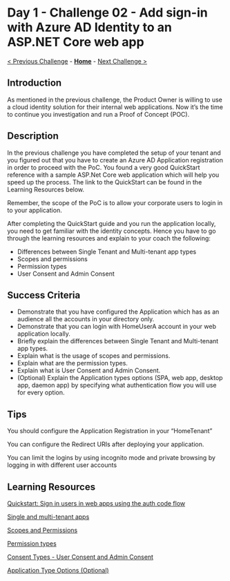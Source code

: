 # Day 1 - Challenge 02 - Add sign-in with Azure AD Identity to an ASP.NET Core web app

 [< Previous Challenge](./Challenge_D1_01.md) - **[Home](../README.md)** - [Next Challenge >](./Challenge_D1_03.md)

## Introduction

As mentioned in the previous challenge, the Product Owner is willing to use a cloud identity solution for their internal web applications. Now it’s the time to continue you investigation and run a Proof of Concept (POC).

## Description

In the previous challenge you have completed the setup of your tenant and you figured out that you have to create an Azure AD Application registration in order to proceed with the PoC. You found a very good QuickStart reference with a sample ASP.Net Core web application which will help you speed up the process. The link to the QuickStart can be found in the Learning Resources below.

Remember, the scope of the PoC is to allow your corporate users to login in to your application.

After completing the QuickStart guide and you run the application locally, you need to get familiar with the identity concepts.
Hence you have to go through the learning resources and explain to your coach the following:

- Differences between Single Tenant and Multi-tenant app types
- Scopes and permissions
- Permission types
- User Consent and Admin Consent

## Success Criteria

- Demonstrate that you have configured the Application which has as an audience all the accounts in your directory only.
- Demonstrate that you can login with HomeUserA account in your web application locally.
- Briefly explain the differences between Single Tenant and Multi-tenant app types.
- Explain what is the usage of scopes and permissions.
- Explain what are the permission types.
- Explain what is User Consent and Admin Consent.
- (Optional) Explain the Application types options (SPA, web app, desktop app, daemon app) by specifying what authentication flow you will use for every option.

## Tips

You should configure the Application Registration in your “HomeTenant”

You can configure the Redirect URIs after deploying your application.

You can limit the logins by using incognito mode and private browsing by logging in with different user accounts
## Learning Resources

[Quickstart: Sign in users in web apps using the auth code flow](https://docs.microsoft.com/en-us/azure/active-directory/develop/web-app-quickstart?pivots=devlang-aspnet-core)

[Single and multi-tenant apps](https://docs.microsoft.com/en-us/azure/active-directory/develop/single-and-multi-tenant-apps)

[Scopes and Permissions](https://docs.microsoft.com/en-us/azure/active-directory/develop/v2-permissions-and-consent#scopes-and-permissions)

[Permission types](https://learn.microsoft.com/en-us/azure/active-directory/develop/v2-permissions-and-consent#permission-types)

[Consent Types - User Consent and Admin Consent](https://docs.microsoft.com/en-us/azure/active-directory/develop/v2-permissions-and-consent#consent-types)

[Application Type Options (Optional)](https://docs.microsoft.com/en-us/azure/active-directory/develop/authentication-flows-app-scenarios#scenarios-and-supported-authentication-flows)
